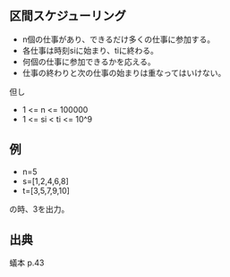 区間スケジューリング
----

* n個の仕事があり、できるだけ多くの仕事に参加する。
* 各仕事は時刻siに始まり、tiに終わる。
* 何個の仕事に参加できるかを応える。
* 仕事の終わりと次の仕事の始まりは重なってはいけない。

但し

* 1 <= n <= 100000
* 1 <= si < ti <= 10^9

## 例

* n=5
* s=[1,2,4,6,8]
* t=[3,5,7,9,10]

の時、3を出力。

## 出典

蟻本 p.43

